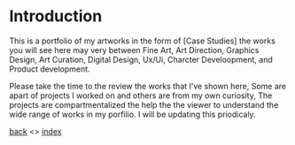 
# Introduction

This is a portfolio of my artworks in the form of [Case Studies] the works you will see here may very between Fine Art, Art Direction, Graphics Design, Art Curation, Digital Design, Ux/Ui, Charcter Develoopment, and Product development. 

Please take the time to the review the works that I’ve shown here, Some are apart of projects I worked on and others are from my own curiosity, The projects are compartmentalized the help the the viewer to understand the wide range of works in my porfilio. I will be updating this priodicaly.












[back](./) <> [index](./index.html)